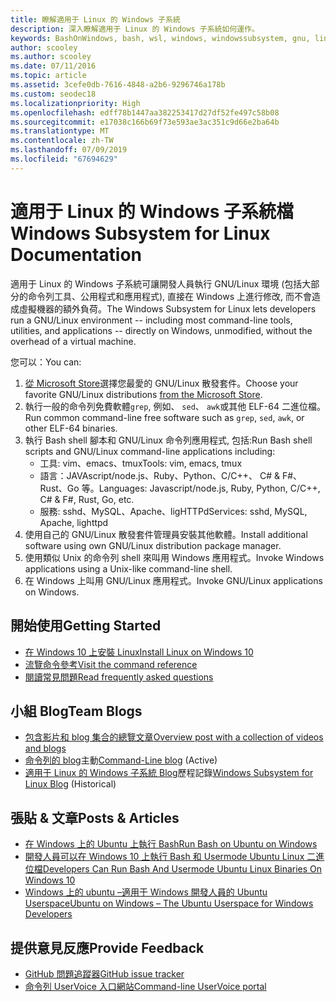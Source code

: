 ```yaml
---
title: 瞭解適用于 Linux 的 Windows 子系統
description: 深入瞭解適用于 Linux 的 Windows 子系統如何運作。
keywords: BashOnWindows, bash, wsl, windows, windowssubsystem, gnu, linux
author: scooley
ms.author: scooley
ms.date: 07/11/2016
ms.topic: article
ms.assetid: 3cefe0db-7616-4848-a2b6-9296746a178b
ms.custom: seodec18
ms.localizationpriority: High
ms.openlocfilehash: edff78b1447aa382253417d27df52fe497c58b08
ms.sourcegitcommit: e17038c166b69f73e593ae3ac351c9d66e2ba64b
ms.translationtype: MT
ms.contentlocale: zh-TW
ms.lasthandoff: 07/09/2019
ms.locfileid: "67694629"
---
```

# <a name="windows-subsystem-for-linux-documentation"></a><span data-ttu-id="3a232-104">適用于 Linux 的 Windows 子系統檔</span><span class="sxs-lookup"><span data-stu-id="3a232-104">Windows Subsystem for Linux Documentation</span></span>

<span data-ttu-id="3a232-105">適用于 Linux 的 Windows 子系統可讓開發人員執行 GNU/Linux 環境 (包括大部分的命令列工具、公用程式和應用程式), 直接在 Windows 上進行修改, 而不會造成虛擬機器的額外負荷。</span><span class="sxs-lookup"><span data-stu-id="3a232-105">The Windows Subsystem for Linux lets developers run a GNU/Linux environment -- including most command-line tools, utilities, and applications -- directly on Windows, unmodified, without the overhead of a virtual machine.</span></span>  

<span data-ttu-id="3a232-106">您可以：</span><span class="sxs-lookup"><span data-stu-id="3a232-106">You can:</span></span>

1. <span data-ttu-id="3a232-107">[從 Microsoft Store](https://aka.ms/wslstore)選擇您最愛的 GNU/Linux 散發套件。</span><span class="sxs-lookup"><span data-stu-id="3a232-107">Choose your favorite GNU/Linux distributions [from the Microsoft Store](https://aka.ms/wslstore).</span></span>
1. <span data-ttu-id="3a232-108">執行一般的命令列免費軟體`grep`, 例如、 `sed`、 `awk`或其他 ELF-64 二進位檔。</span><span class="sxs-lookup"><span data-stu-id="3a232-108">Run common command-line free software such as `grep`, `sed`, `awk`, or other ELF-64 binaries.</span></span> 
1. <span data-ttu-id="3a232-109">執行 Bash shell 腳本和 GNU/Linux 命令列應用程式, 包括:</span><span class="sxs-lookup"><span data-stu-id="3a232-109">Run Bash shell scripts and GNU/Linux command-line applications including:</span></span>  
    * <span data-ttu-id="3a232-110">工具: vim、emacs、tmux</span><span class="sxs-lookup"><span data-stu-id="3a232-110">Tools: vim, emacs, tmux</span></span>
    * <span data-ttu-id="3a232-111">語言：JAVAscript/node.js、Ruby、Python、C/C++、 C# & F#、Rust、Go 等。</span><span class="sxs-lookup"><span data-stu-id="3a232-111">Languages: Javascript/node.js, Ruby, Python, C/C++, C# & F#, Rust, Go, etc.</span></span>
    * <span data-ttu-id="3a232-112">服務: sshd、MySQL、Apache、ligHTTPd</span><span class="sxs-lookup"><span data-stu-id="3a232-112">Services: sshd, MySQL, Apache, lighttpd</span></span>
1. <span data-ttu-id="3a232-113">使用自己的 GNU/Linux 散發套件管理員安裝其他軟體。</span><span class="sxs-lookup"><span data-stu-id="3a232-113">Install additional software using own GNU/Linux distribution package manager.</span></span>
1. <span data-ttu-id="3a232-114">使用類似 Unix 的命令列 shell 來叫用 Windows 應用程式。</span><span class="sxs-lookup"><span data-stu-id="3a232-114">Invoke Windows applications using a Unix-like command-line shell.</span></span>
1. <span data-ttu-id="3a232-115">在 Windows 上叫用 GNU/Linux 應用程式。</span><span class="sxs-lookup"><span data-stu-id="3a232-115">Invoke GNU/Linux applications on Windows.</span></span>

## <a name="getting-started"></a><span data-ttu-id="3a232-116">開始使用</span><span class="sxs-lookup"><span data-stu-id="3a232-116">Getting Started</span></span>

* [<span data-ttu-id="3a232-117">在 Windows 10 上安裝 Linux</span><span class="sxs-lookup"><span data-stu-id="3a232-117">Install Linux on Windows 10</span></span>](install-win10.md)
* [<span data-ttu-id="3a232-118">流覽命令參考</span><span class="sxs-lookup"><span data-stu-id="3a232-118">Visit the command reference</span></span>](reference.md)
* [<span data-ttu-id="3a232-119">閱讀常見問題</span><span class="sxs-lookup"><span data-stu-id="3a232-119">Read frequently asked questions</span></span>](faq.md)

## <a name="team-blogs"></a><span data-ttu-id="3a232-120">小組 Blog</span><span class="sxs-lookup"><span data-stu-id="3a232-120">Team Blogs</span></span>
*  [<span data-ttu-id="3a232-121">包含影片和 blog 集合的總覽文章</span><span class="sxs-lookup"><span data-stu-id="3a232-121">Overview post with a collection of videos and blogs</span></span>](https://blogs.msdn.microsoft.com/commandline/learn-about-windows-console-and-windows-subsystem-for-linux-wsl/)
* <span data-ttu-id="3a232-122">[命令列的 blog](https://blogs.msdn.microsoft.com/commandline/)主動</span><span class="sxs-lookup"><span data-stu-id="3a232-122">[Command-Line blog](https://blogs.msdn.microsoft.com/commandline/) (Active)</span></span>
* <span data-ttu-id="3a232-123">[適用于 Linux 的 Windows 子系統 Blog](https://blogs.msdn.microsoft.com/wsl/)歷程記錄</span><span class="sxs-lookup"><span data-stu-id="3a232-123">[Windows Subsystem for Linux Blog](https://blogs.msdn.microsoft.com/wsl/) (Historical)</span></span>

## <a name="posts--articles"></a><span data-ttu-id="3a232-124">張貼 & 文章</span><span class="sxs-lookup"><span data-stu-id="3a232-124">Posts & Articles</span></span>
* [<span data-ttu-id="3a232-125">在 Windows 上的 Ubuntu 上執行 Bash</span><span class="sxs-lookup"><span data-stu-id="3a232-125">Run Bash on Ubuntu on Windows</span></span>](https://blogs.windows.com/buildingapps/2016/03/30/run-bash-on-ubuntu-on-windows/)
* [<span data-ttu-id="3a232-126">開發人員可以在 Windows 10 上執行 Bash 和 Usermode Ubuntu Linux 二進位檔</span><span class="sxs-lookup"><span data-stu-id="3a232-126">Developers Can Run Bash And Usermode Ubuntu Linux Binaries On Windows 10</span></span>](https://www.hanselman.com/blog/DevelopersCanRunBashShellAndUsermodeUbuntuLinuxBinariesOnWindows10.aspx)
* [<span data-ttu-id="3a232-127">Windows 上的 ubuntu –適用于 Windows 開發人員的 Ubuntu Userspace</span><span class="sxs-lookup"><span data-stu-id="3a232-127">Ubuntu on Windows – The Ubuntu Userspace for Windows Developers</span></span>](https://insights.ubuntu.com/2016/03/30/ubuntu-on-windows-the-ubuntu-userspace-for-windows-developers/) 

## <a name="provide-feedback"></a><span data-ttu-id="3a232-128">提供意見反應</span><span class="sxs-lookup"><span data-stu-id="3a232-128">Provide Feedback</span></span>
* [<span data-ttu-id="3a232-129">GitHub 問題追蹤器</span><span class="sxs-lookup"><span data-stu-id="3a232-129">GitHub issue tracker</span></span>](https://github.com/Microsoft/BashOnWindows/issues)
* [<span data-ttu-id="3a232-130">命令列 UserVoice 入口網站</span><span class="sxs-lookup"><span data-stu-id="3a232-130">Command-line UserVoice portal</span></span>](https://wpdev.uservoice.com/forums/266908-command-prompt-console-bash-on-ubuntu-on-windo/category/161892-bash)
